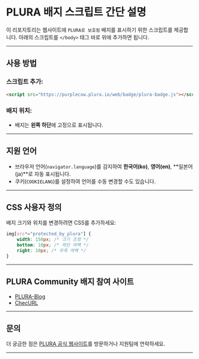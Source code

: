 # PLURA 배지 스크립트 간단 설명

이 리포지토리는 웹사이트에 `PLURA로 보호됨` 배지를 표시하기 위한 스크립트를 제공합니다. 아래의 스크립트를 `</body>` 태그 바로 위에 추가하면 됩니다.

---

## **사용 방법**

### 스크립트 추가:
```html
<script src="https://purplecow.plura.io/web/badge/plura-badge.js"></script>
```

### 배지 위치:
- 배지는 **왼쪽 하단**에 고정으로 표시됩니다.

---

## **지원 언어**
- 브라우저 언어(`navigator.language`)를 감지하여 **한국어(ko)**, **영어(en)**, **일본어(ja)**로 자동 표시됩니다.
- 쿠키(`COOKIELANG`)를 설정하여 언어를 수동 변경할 수도 있습니다.

---

## **CSS 사용자 정의**
배지 크기와 위치를 변경하려면 CSS를 추가하세요:
```css
img[src*="protected_by_plura"] {
    width: 150px; /* 크기 조정 */
    bottom: 10px; /* 하단 여백 */
    right: 10px; /* 우측 여백 */
}
```

---

## **PLURA Community 배지 참여 사이트**
- [PLURA-Blog](https://newblog.plura.io)
- [ChecURL](https://checurl.site)

---

## **문의**
더 궁금한 점은 [PLURA 공식 웹사이트](https://www.plura.io)를 방문하거나 지원팀에 연락하세요.

---
